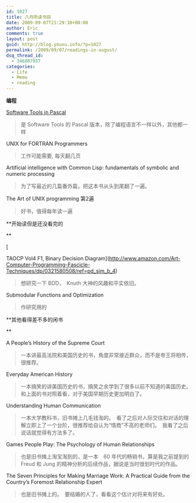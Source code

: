```yaml
---
id: 1027
title: 八月所读书目
date: 2009-09-07T21:29:30+00:00
author: Eric
comments: true
layout: post
guid: http://blog.youxu.info/?p=1027
permalink: /2009/09/07/readings-in-august/
dsq_thread_id:
  - 346807957
categories:
  - Life
  - Memo
  - reading
---
```

**编程** 

[Software Tools in Pascal](http://www.amazon.com/Software-Tools-Pascal-Brian-Kernighan/dp/0201103427)

> 是 Software Tools 的 Pascal 版本，除了编程语言不一样以外，其他都一样

UNIX for FORTRAN Programmers

> 工作可能需要, 每天翻几页

Artificial intelligence with Common Lisp: fundamentals of symbolic and numeric processing

> 为了写最近的几篇番外篇，把这本书从头到尾翻了一遍。

The Art of UNIX programming 第2遍

> 好书，值得每年读一遍

**开始读但是还没看完的
  
** 
  
[
  
TAOCP Vol4 F1, Binary Decision Diagram](http://www.amazon.com/Art-Computer-Programming-Fascicle-Techniques/dp/0321580508/ref=pd_sim_b_4)

> 想研究一下 BDD，　Knuth 大神的风趣和平实依旧。

Submodular Functions and Optimization

> 作研究用的

**其他看得差不多的闲书
  
** 

A People&#8217;s History of the Supreme Court

> 一本讲最高法院和美国历史的书，角度非常接近群众，而不是帝王将相传，很推荐。

Everyday American History

> 一本搞笑的讲美国历史的书，搞笑之余学到了很多以前不知道的美国历史。　和上面的书对照着看，对于美国早期历史更加明白了。

Understanding Human Communication

> 一本大学教科书，旧书摊上几毛钱淘的。　看了之后对人际交往和对话的理解立即上了一个台阶，很推荐给自认为“情商”不高的老师们。　我看了之后说话就觉得有方法多了。

Games People Play: The Psychology of Human Relationships

> 也是旧书摊上淘宝淘到的，是一本　60 年代的畅销书，算是我之前提到的 Freud 和 Jung 的精神分析的后续作品，据说是当时很划时代的作品。

The Seven Principles for Making Marriage Work: A Practical Guide from the Country&#8217;s Foremost Relationship Expert

> 也是旧书摊上的。　要结婚的人了，看看这个估计对将来有好处。